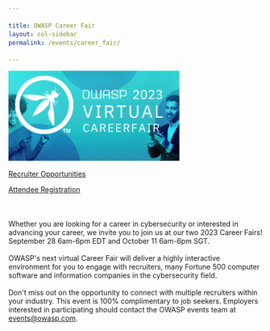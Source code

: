 ```yaml
---

title: OWASP Career Fair
layout: col-sidebar
permalink: /events/career_fair/

---
```


![CareerFairLogo](/assets/images/CareerFair.png)


[Recruiter Opportunities](/assets/images/OWASP_CareerFair_2023.pdf)

[Attendee Registration](https://app.brazenconnect.com/a/the-open-web-application-security-project/e/p7n8n)
<br><br>
<br><br>
Whether you are looking for a career in cybersecurity or interested in advancing your career, we invite you to join us at our two 2023 Career Fairs! September 28 6am-6pm EDT and October 11 6am-6pm SGT.
<br><br>
OWASP's next virtual Career Fair will deliver a highly interactive environment for you to engage with recruiters, many Fortune 500 computer software and information companies in the cybersecurity field. 
<br><br>
Don't miss out on the opportunity to connect with multiple recruiters within your industry. This event is 100% complimentary to job seekers. Employers interested in participating should contact the OWASP events team at [events@owasp.com](mailto:events@owasp.com).
